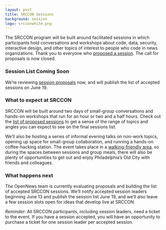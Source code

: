 ```yaml
---
layout: post
title: SRCCON Sessions
background: session
logo: srcconwhite.png
---
```


<p class="bodybig">The SRCCON program will be built around facilitated sessions in which participants hold conversations and workshops about code, data, security, interactive design, and other topics of interest to people who code in news organizations. Thank you to everyone who <a href="/sessions/proposals">proposed a session</a>. The call for proposals is now closed.</p>
<aside class="columns">
    <div class="col">
        <h3>Session List Coming Soon</h3>
        <p>We&rsquo;re reviewing <a href="/sessions/proposals">session proposals</a> now, and will publish the list of accepted sessions on June 19.</p>
    </div>
</aside>

### What to expect at SRCCON

SRCCON will be built around two days of small-group conversations and hands-on workshops that run for an hour or two and a half hours. Check out the [list of proposed sessions](/sessions/proposals) to get a sense of the range of topics and angles you can expect to see on the final sessions list.

We&rsquo;ll also be hosting a series of informal evening talks on non-work topics, opening up space for small-group collaboration, and running a hands-on coffee-hacking station. The event takes place in a [walking-friendly area](/logistics/), so during the spaces between sessions and group meals, there will also be plenty of opportunities to get out and enjoy Philadelphia&rsquo;s Old City with friends and colleagues.

### What happens next

The OpenNews team is currently evaluating proposals and building the list of accepted SRCCON sessions. We&rsquo;ll notify accepted session leaders beginning June 13 and publish the session list June 19, and we&rsquo;ll also leave a few session slots open for ideas that develop live at SRCCON.

*Reminder:* All SRCCON participants, including session leaders, need a ticket to the event. If you have a session accepted, you will have an opportunity to purchase a ticket for one session leader per accepted session.
